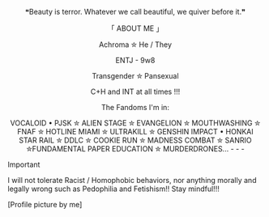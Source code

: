 <p align="center">
❝Beauty is terror. Whatever we call beautiful, we quiver before it.❞
</p>
<p align="center">
「 ABOUT ME 」
<p align="center">
Achroma ✮ He / They
<p align="center">
ENTJ - 9w8
<p align="center">
Transgender ✮ Pansexual
<p align="center">
C+H and INT at all times !!! 
<p align="center">
The Fandoms I'm in: 
<p align="center">  
VOCALOID • PJSK ✮ ALIEN STAGE ✮ EVANGELION ✮ MOUTHWASHING ✮ FNAF ✮ HOTLINE MIAMI ✮ ULTRAKILL ✮ GENSHIN IMPACT • HONKAI STAR RAIL ✮ DDLC ✮  COOKIE RUN ✮ MADNESS COMBAT ✮ SANRIO ✮FUNDAMENTAL PAPER EDUCATION ✮ MURDERDRONES... 
-
-
-
  
> [!IMPORTANT]
> I will not tolerate Racist / Homophobic behaviors, nor anything morally and legally wrong such as Pedophilia and Fetishism!! 
Stay mindful!!! 

[Profile picture by me]


